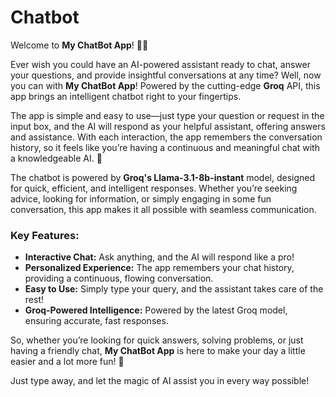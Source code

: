 # Chatbot
Welcome to **My ChatBot App**! 💫✨

Ever wish you could have an AI-powered assistant ready to chat, answer your questions, and provide insightful conversations at any time? Well, now you can with **My ChatBot App**! Powered by the cutting-edge **Groq** API, this app brings an intelligent chatbot right to your fingertips.

The app is simple and easy to use—just type your question or request in the input box, and the AI will respond as your helpful assistant, offering answers and assistance. With each interaction, the app remembers the conversation history, so it feels like you’re having a continuous and meaningful chat with a knowledgeable AI. 🤖

The chatbot is powered by **Groq's Llama-3.1-8b-instant** model, designed for quick, efficient, and intelligent responses. Whether you’re seeking advice, looking for information, or simply engaging in some fun conversation, this app makes it all possible with seamless communication.

### Key Features:
- **Interactive Chat:** Ask anything, and the AI will respond like a pro!
- **Personalized Experience:** The app remembers your chat history, providing a continuous, flowing conversation.
- **Easy to Use:** Simply type your query, and the assistant takes care of the rest!
- **Groq-Powered Intelligence:** Powered by the latest Groq model, ensuring accurate, fast responses.

So, whether you’re looking for quick answers, solving problems, or just having a friendly chat, **My ChatBot App** is here to make your day a little easier and a lot more fun! 💬

Just type away, and let the magic of AI assist you in every way possible!
